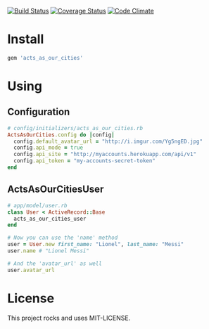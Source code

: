[![Build Status](https://travis-ci.org/meurio/acts_as_our_cities.svg?branch=master)](https://travis-ci.org/meurio/acts_as_our_cities)
[![Coverage Status](https://coveralls.io/repos/meurio/acts_as_our_cities/badge.png?branch=master)](https://coveralls.io/r/meurio/acts_as_our_cities?branch=master)
[![Code Climate](https://codeclimate.com/github/meurio/acts_as_our_cities/badges/gpa.svg)](https://codeclimate.com/github/meurio/acts_as_our_cities)

# Install

```ruby
gem 'acts_as_our_cities'
```

# Using

## Configuration

```ruby
# config/initializers/acts_as_our_cities.rb
ActsAsOurCities.config do |config|
  config.default_avatar_url = "http://i.imgur.com/Yg5ngED.jpg"
  config.api_mode = true
  config.api_site = "http://myaccounts.herokuapp.com/api/v1"
  config.api_token = "my-accounts-secret-token"
end
```

## ActsAsOurCitiesUser

```ruby
# app/model/user.rb
class User < ActiveRecord::Base
  acts_as_our_cities_user
end

# Now you can use the 'name' method
user = User.new first_name: "Lionel", last_name: "Messi"
user.name # "Lionel Messi"

# And the 'avatar_url' as well
user.avatar_url
```

# License

This project rocks and uses MIT-LICENSE.

